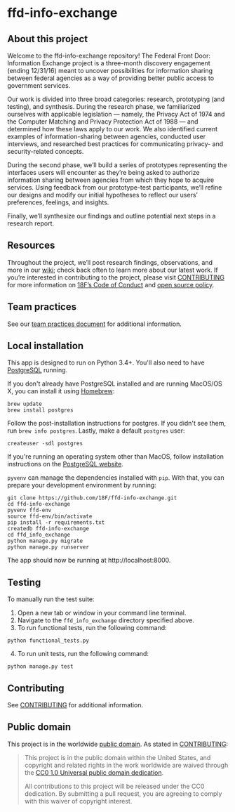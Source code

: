 # ffd-info-exchange

## About this project

Welcome to the ffd-info-exchange repository! The Federal Front Door: Information Exchange project is a three-month discovery engagement (ending 12/31/16) meant to uncover possibilities for information sharing between federal agencies as a way of providing better public access to government services. 

Our work is divided into three broad categories: research, prototyping (and testing), and synthesis. During the research phase, we familiarized ourselves with applicable legislation — namely, the Privacy Act of 1974 and the Computer Matching and Privacy Protection Act of 1988 — and determined how these laws apply to our work. We also identified current examples of information-sharing between agencies, conducted user interviews, and researched best practices for communicating privacy- and security-related concepts.

During the second phase, we’ll build a series of prototypes representing the interfaces users will encounter as they’re being asked to authorize information sharing between agencies from which they hope to acquire services. Using feedback from our prototype-test participants, we’ll refine our designs and modify our initial hypotheses to reflect our users’ preferences, feelings, and insights.

Finally, we’ll synthesize our findings and outline potential next steps in a research report.

## Resources

Throughout the project, we’ll post research findings, observations, and more in our [wiki](https://github.com/18F/ffd-info-exchange/wiki); check back often to learn more about our latest work. If you’re interested in contributing to the project, please visit [CONTRIBUTING](https://github.com/18F/ffd-info-exchange/blob/master/CONTRIBUTING.md) for more information on [18F’s Code of Conduct](https://github.com/18F/code-of-conduct/blob/master/code-of-conduct.md) and [open source policy](https://github.com/18f/open-source-policy).

## Team practices

See our [team practices document](/docs/team-practices.md) for additional information.

## Local installation

This app is designed to run on Python 3.4+. You'll also need to have [PostgreSQL](https://www.postgresql.org) running.

If you don't already have PostgreSQL installed and are running MacOS/OS X, you can install it using [Homebrew](http://brew.sh/):

```
brew update
brew install postgres
```

Follow the post-installation instructions for postgres. If you didn't see them, run `brew info postgres`. Lastly, make a default `postgres` user:

```
createuser -sdl postgres
```

If you're running an operating system other than MacOS, follow installation instructions on the [PostgreSQL website](https://www.postgresql.org).

`pyvenv` can manage the dependencies installed with `pip`. With that, you can prepare your development environment by running:

```
git clone https://github.com/18F/ffd-info-exchange.git
cd ffd-info-exchange
pyvenv ffd-env
source ffd-env/bin/activate
pip install -r requirements.txt
createdb ffd-info-exchange
cd ffd_info_exchange
python manage.py migrate
python manage.py runserver
```

The app should now be running at http://localhost:8000.

## Testing

To manually run the test suite:

1. Open a new tab or window in your command line terminal.
2. Navigate to the `ffd_info_exchange` directory specified above.
3. To run functional tests, run the following command:
```
python functional_tests.py
```

4. To run unit tests, run the following command:
```
python manage.py test
```

## Contributing

See [CONTRIBUTING](CONTRIBUTING.md) for additional information.

## Public domain

This project is in the worldwide [public domain](LICENSE.md). As stated in [CONTRIBUTING](CONTRIBUTING.md):

> This project is in the public domain within the United States, and copyright and related rights in the work worldwide are waived through the [CC0 1.0 Universal public domain dedication](https://creativecommons.org/publicdomain/zero/1.0/).
>
> All contributions to this project will be released under the CC0 dedication. By submitting a pull request, you are agreeing to comply with this waiver of copyright interest.
